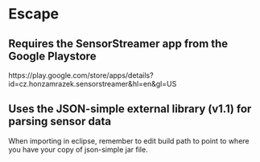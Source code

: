 # Escape


## Requires the SensorStreamer app from the Google Playstore 
<link>https://play.google.com/store/apps/details?id=cz.honzamrazek.sensorstreamer&hl=en&gl=US</link>


## Uses the JSON-simple external library (v1.1) for parsing sensor data
When importing in eclipse, remember to edit build path to point to where you have your copy of json-simple jar file.
